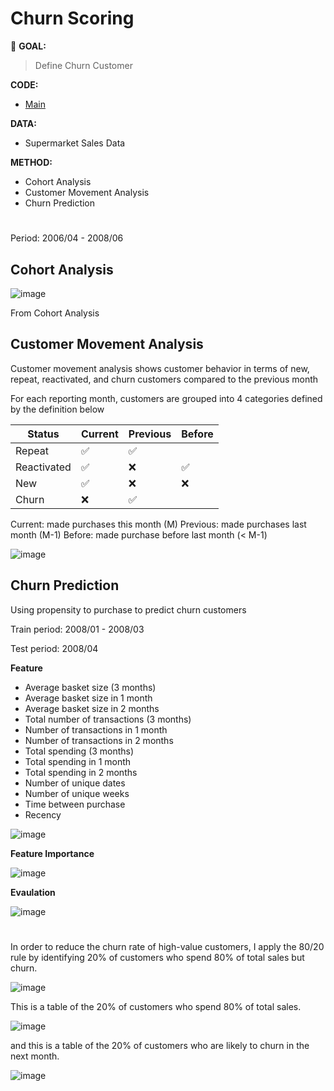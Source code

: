 # Churn Scoring
:round_pushpin: **GOAL:**
> Define Churn Customer

**CODE:** 
- [Main](./main.ipynb)

**DATA:**  
- Supermarket Sales Data

**METHOD:**
- Cohort Analysis
- Customer Movement Analysis
- Churn Prediction

#

Period: 2006/04 - 2008/06

## Cohort Analysis

![image](https://github.com/terjirapat/MADT8101-Customer-Analytics/assets/77285026/91e74e55-4328-486b-b3d2-5887dd457fab)

From Cohort Analysis

## Customer Movement Analysis

Customer movement analysis shows customer behavior in terms of new, repeat, reactivated, and churn customers compared to the previous month

For each reporting month, customers are grouped into 4 categories defined by the definition below

| Status | Current | Previous | Before |
| --- | --- | --- | --- |
| Repeat | ✅ | ✅ | |
| Reactivated | ✅ | ❌ | ✅ |
| New | ✅ | ❌ | ❌ |
| Churn | ❌ | ✅ | |

Current: made purchases this month (M)
Previous: made purchases last month (M-1)
Before: made purchase before last month (< M-1)

![image](https://github.com/terjirapat/MADT8101-Customer-Analytics/assets/77285026/bcad3657-eb0a-4caa-b789-d080c63bfd1c)

## Churn Prediction

Using propensity to purchase to predict churn customers

Train period: 2008/01 - 2008/03

Test period: 2008/04

**Feature**

- Average basket size (3 months)
- Average basket size in 1 month
- Average basket size in 2 months
- Total number of transactions (3 months)
- Number of transactions in 1 month
- Number of transactions in 2 months
- Total spending (3 months)
- Total spending in 1 month
- Total spending in 2 months
- Number of unique dates
- Number of unique weeks
- Time between purchase
- Recency

![image](https://github.com/terjirapat/MADT8101-Customer-Analytics/assets/77285026/8a6ef590-d23d-4555-b38d-38807e5f509f)

**Feature Importance**

![image](https://github.com/terjirapat/MADT8101-Customer-Analytics/assets/77285026/e8e27d51-b565-4d96-a35b-7ae7e6119885)

**Evaulation**

![image](https://github.com/terjirapat/MADT8101-Customer-Analytics/assets/77285026/52d50c96-731c-4368-8a2d-84e022e83c66)

#

In order to reduce the churn rate of high-value customers, I apply the 80/20 rule by identifying 20% of customers who spend 80% of total sales but churn.

![image](https://github.com/terjirapat/MADT8101-Customer-Analytics/assets/77285026/f5103032-52c2-4ba7-b442-e077f05b31c8)

This is a table of the 20% of customers who spend 80% of total sales.

![image](https://github.com/terjirapat/MADT8101-Customer-Analytics/assets/77285026/94b59af5-d422-43f5-8ee4-99d1fe1109fa)


and this is a table of the 20% of customers who are likely to churn in the next month.

![image](https://github.com/terjirapat/MADT8101-Customer-Analytics/assets/77285026/7e1430c3-e694-4d88-984d-89d59f237f57)


